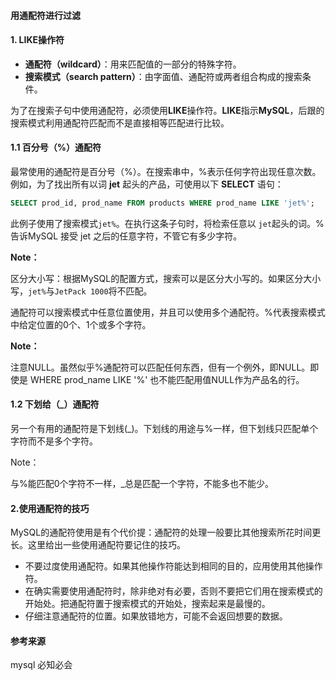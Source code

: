 #### 用通配符进行过滤

#### 1. LIKE操作符

* **通配符（wildcard）**：用来匹配值的一部分的特殊字符。
* **搜索模式（search pattern）**：由字面值、通配符或两者组合构成的搜索条件。

为了在搜索子句中使用通配符，必须使用**LIKE**操作符。**LIKE**指示**MySQL**，后跟的搜索模式利用通配符匹配而不是直接相等匹配进行比较。

#### 1.1 百分号（%）通配符

最常使用的通配符是百分号（%）。在搜索串中，%表示任何字符出现任意次数。例如，为了找出所有以词 **jet** 起头的产品，可使用以下 **SELECT** 语句：

```sql
SELECT prod_id, prod_name FROM products WHERE prod_name LIKE 'jet%';
```

此例子使用了搜索模式```jet%```。在执行这条子句时，将检索任意以 ```jet```起头的词。%告诉MySQL 接受 jet 之后的任意字符，不管它有多少字符。

**Note：**

区分大小写：根据MySQL的配置方式，搜索可以是区分大小写的。如果区分大小写，```jet%```与```JetPack 1000```将不匹配。

通配符可以搜索模式中任意位置使用，并且可以使用多个通配符。%代表搜索模式中给定位置的0个、1个或多个字符。

**Note：**

注意NULL。虽然似乎%通配符可以匹配任何东西，但有一个例外，即NULL。即使是 WHERE prod_name LIKE '%' 也不能匹配用值NULL作为产品名的行。

#### 1.2 下划给（_）通配符

另一个有用的通配符是下划线(_)。下划线的用途与%一样，但下划线只匹配单个字符而不是多个字符。

Note：

与%能匹配0个字符不一样，_总是匹配一个字符，不能多也不能少。

#### 2.使用通配符的技巧

MySQL的通配符使用是有个代价提：通配符的处理一般要比其他搜索所花时间更长。这里给出一些使用通配符要记住的技巧。

* 不要过度使用通配符。如果其他操作符能达到相同的目的，应用使用其他操作符。
* 在确实需要使用通配符时，除非绝对有必要，否则不要把它们用在搜索模式的开始处。把通配符置于搜索模式的开始处，搜索起来是最慢的。
* 仔细注意通配符的位置。如果放错地方，可能不会返回想要的数据。

#### 参考来源

mysql 必知必会